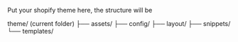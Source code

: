 Put your shopify theme here, the structure will be

theme/ (current folder)
 ├── assets/
 ├── config/
 ├── layout/
 ├── snippets/
 └── templates/
